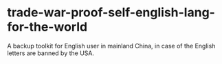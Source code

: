# trade-war-proof-self-english-lang-for-the-world
A backup toolkit for English user in mainland China, in case of the English letters are banned by the USA.

